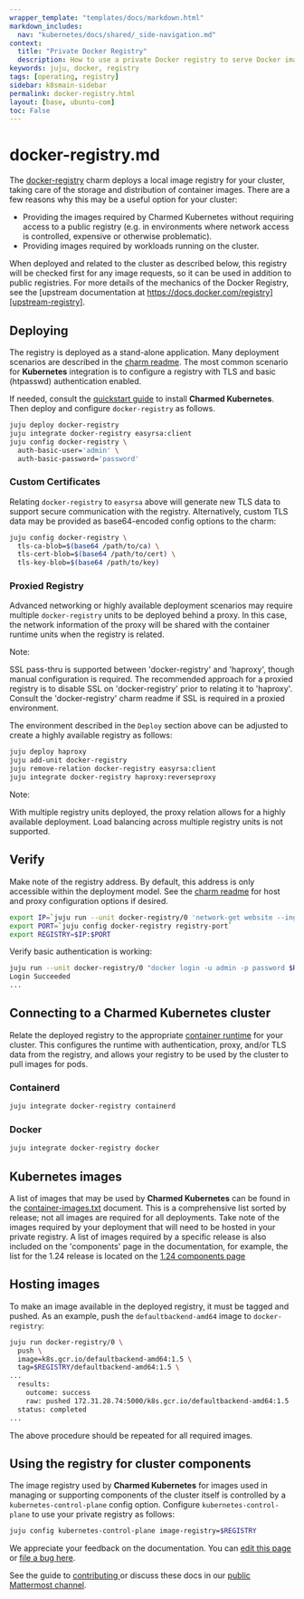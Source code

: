 ```yaml
---
wrapper_template: "templates/docs/markdown.html"
markdown_includes:
  nav: "kubernetes/docs/shared/_side-navigation.md"
context:
  title: "Private Docker Registry"
  description: How to use a private Docker registry to serve Docker images to your Kubernetes cluster components.
keywords: juju, docker, registry
tags: [operating, registry]
sidebar: k8smain-sidebar
permalink: docker-registry.html
layout: [base, ubuntu-com]
toc: False
---
```

# docker-registry.md


The [docker-registry][registry-charm] charm deploys a local image registry 
for your cluster, taking care of the storage and distribution of 
container images. There are a few reasons why this may be a useful option
for your cluster:

-  Providing the images required by Charmed Kubernetes without requiring
   access to a public registry (e.g. in environments where network access
   is controlled, expensive or otherwise problematic).
-  Providing images required by workloads running on the cluster.

When deployed and related to the cluster as described below, this 
registry will be checked first for any image requests, so it can be used
in addition to public registries. For more details of the mechanics of 
the Docker Registry, see the
[upstream documentation at https://docs.docker.com/registry][upstream-registry].

## Deploying

The registry is deployed as a stand-alone application. Many deployment
scenarios are described in the [charm readme][registry-charm]. The most common
scenario for **Kubernetes** integration is to configure a registry with TLS
and basic (htpasswd) authentication enabled.

If needed, consult the [quickstart guide][quickstart] to install
**Charmed Kubernetes**. Then deploy and configure `docker-registry` as
follows.

```bash
juju deploy docker-registry
juju integrate docker-registry easyrsa:client
juju config docker-registry \
  auth-basic-user='admin' \
  auth-basic-password='password'
```

### Custom Certificates

Relating `docker-registry` to `easyrsa` above will generate new TLS data
to support secure communication with the registry. Alternatively, custom
TLS data may be provided as base64-encoded config options to the charm:

```bash
juju config docker-registry \
  tls-ca-blob=$(base64 /path/to/ca) \
  tls-cert-blob=$(base64 /path/to/cert) \
  tls-key-blob=$(base64 /path/to/key)
```

### Proxied Registry

Advanced networking or highly available deployment scenarios may require
multiple `docker-registry` units to be deployed behind a proxy. In this case,
the network information of the proxy will be shared with the container runtime
units when the registry is related.

<div class="p-notification--information is-inline">
  <div markdown="1" class="p-notification__content">
    <span class="p-notification__title">Note:</span>
    <p class="p-notification__message">SSL pass-thru is supported between 'docker-registry' and 'haproxy', though manual configuration is required. The recommended approach for a proxied
    registry is to disable SSL on 'docker-registry' prior to relating it to
    'haproxy'. Consult the 'docker-registry' charm readme if SSL is required in a
    proxied environment.</p>
  </div>
</div>

The environment described in the `Deploy` section above can be adjusted to
create a highly available registry as follows:

```bash
juju deploy haproxy
juju add-unit docker-registry
juju remove-relation docker-registry easyrsa:client
juju integrate docker-registry haproxy:reverseproxy
```

<div class="p-notification--information is-inline">
  <div markdown="1" class="p-notification__content">
    <span class="p-notification__title">Note:</span>
    <p class="p-notification__message">With multiple registry units deployed, the proxy relation allows for a highly available deployment. Load balancing across multiple registry units is not supported.</p>
  </div>
</div>


## Verify

Make note of the registry address. By default, this address is only accessible
within the deployment model. See the [charm readme][registry-charm] for host
and proxy configuration options if desired.

```bash
export IP=`juju run --unit docker-registry/0 'network-get website --ingress-address'`
export PORT=`juju config docker-registry registry-port`
export REGISTRY=$IP:$PORT
```

Verify basic authentication is working:

```bash
juju run --unit docker-registry/0 "docker login -u admin -p password $REGISTRY"
Login Succeeded
...
```

## Connecting to a Charmed Kubernetes cluster

Relate the deployed registry to the appropriate
[container runtime][container-runtime] for your cluster. This configures
the runtime with authentication, proxy, and/or TLS data from the registry,
and allows your registry to be used by the cluster to pull images for pods.

### Containerd

```bash
juju integrate docker-registry containerd
```

### Docker

```bash
juju integrate docker-registry docker
```

## Kubernetes images

A list of images that may be used by **Charmed Kubernetes** can be found in
the [container-images.txt][container-images-txt] document. This is a
comprehensive list sorted by release; not all images are required for all
deployments. Take note of the images required by your deployment that will
need to be hosted in your private registry. A list of images required by
a specific release is also included on the 'components' page in the 
documentation, for example, the list for the 1.24 release is located on the
[1.24 components page][1.24]

## Hosting images

To make an image available in the deployed registry, it must be tagged and
pushed. As an example, push the `defaultbackend-amd64` image to
`docker-registry`:

```bash
juju run docker-registry/0 \
  push \
  image=k8s.gcr.io/defaultbackend-amd64:1.5 \
  tag=$REGISTRY/defaultbackend-amd64:1.5 \
...
  results:
    outcome: success
    raw: pushed 172.31.28.74:5000/k8s.gcr.io/defaultbackend-amd64:1.5
  status: completed
...
```

The above procedure should be repeated for all required images.

## Using the registry for cluster components

The image registry used by **Charmed Kubernetes** for images used in managing
or supporting components of the cluster itself is controlled by a `kubernetes-control-plane`
config option. Configure `kubernetes-control-plane` to use your private registry as follows:

```bash
juju config kubernetes-control-plane image-registry=$REGISTRY
```

<!-- LINKS -->

[registry-charm]: https://charmhub.io/docker-registry
[upstream-registry]: https://docs.docker.com/registry/
[quickstart]: /kubernetes/docs/quickstart
[container-runtime]: /kubernetes/docs/container-runtime
[container-images-txt]: https://github.com/charmed-kubernetes/bundle/blob/master/container-images.txt
[1.24]: /kubernetes/docs/1.24/components#images

<!-- FEEDBACK -->
<div class="p-notification--information">
  <div class="p-notification__content">
    <p class="p-notification__message">We appreciate your feedback on the documentation. You can
    <a href="https://github.com/charmed-kubernetes/kubernetes-docs/edit/main/pages/k8s/docker-registry.md" >edit this page</a>
    or
    <a href="https://github.com/charmed-kubernetes/kubernetes-docs/issues/new">file a bug here</a>.</p>
    <p>See the guide to <a href="/kubernetes/docs/how-to-contribute"> contributing </a> or discuss these docs in our <a href="https://chat.charmhub.io/charmhub/channels/kubernetes"> public Mattermost channel</a>.</p>
  </div>
</div>


